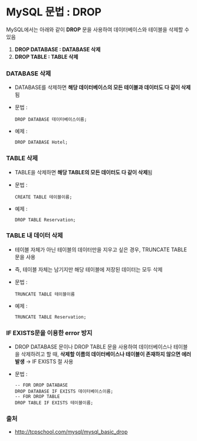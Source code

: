 # MySQL 문법 : DROP

MySQL에서는 아래와 같이 **DROP** 문을 사용하여 데이터베이스와 테이블을 삭제할 수 있음

1. **DROP DATABASE : DATABASE 삭제**
2. **DROP TABLE : TABLE 삭제**



### DATABASE 삭제

-  DATABASE를 삭제하면 **해당 데이터베이스의 모든 테이블과 데이터도 다 같이 삭제**됨

- 문법 :

  ```mysql
  DROP DATABASE 데이터베이스이름;
  ```

- 예제 : 

  ```mysql
  DROP DATABASE Hotel;
  ```



### TABLE 삭제

- TABLE을 삭제하면 **해당 TABLE의 모든 데이터도 다 같이 삭제**됨

- 문법 : 

  ```mysql
  CREATE TABLE 테이블이름;
  ```
  
- 예제 : 

  ```mysql
  DROP TABLE Reservation;
  ```



### TABLE 내 데이터 삭제

- 테이블 자체가 아닌 테이블의 데이터만을 지우고 싶은 경우, TRUNCATE TABLE 문을 사용
- 즉, 테이블 자체는 남기지만 해당 테이블에 저장된 데이터는 모두 삭제

- 문법 : 

  ```mysql
  TRUNCATE TABLE 테이블이름
  ```

- 예제 : 

  ```mysql
  TRUNCATE TABLE Reservation;
  ```

  

### IF EXISTS문을 이용한 error 방지

- DROP DATABASE 문이나 DROP TABLE 문을 사용하여 데이터베이스나 테이블을 삭제하려고 할 때, **삭제할 이름의 데이터베이스나 테이블이 존재하지 않으면 에러 발생** → IF EXISTS 절 사용

- 문법 :

  ```mysql
  -- FOR DROP DATABASE
  DROP DATABASE IF EXISTS 데이터베이스이름;
  -- FOR DROP TABLE
  DROP TABLE IF EXISTS 테이블이름;
  ```

  

### 출처 

- http://tcpschool.com/mysql/mysql_basic_drop